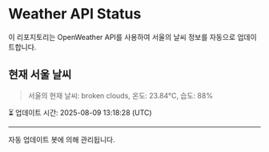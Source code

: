 
# Weather API Status

이 리포지토리는 OpenWeather API를 사용하여 서울의 날씨 정보를 자동으로 업데이트합니다.

## 현재 서울 날씨
> 서울의 현재 날씨: broken clouds, 온도: 23.84°C, 습도: 88%

⏳ 업데이트 시간: 2025-08-09 13:18:28 (UTC)

---
자동 업데이트 봇에 의해 관리됩니다.
